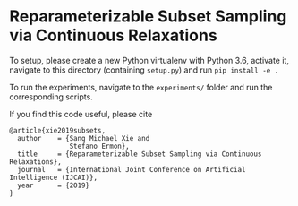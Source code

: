 # Reparameterizable Subset Sampling via Continuous Relaxations

To setup, please create a new Python virtualenv with Python 3.6, activate it,
navigate to this directory (containing `setup.py`) and run
`pip install -e .`

To run the experiments, navigate to the `experiments/` folder and run the
corresponding scripts.

If you find this code useful, please cite
```
@article{xie2019subsets,
  author    = {Sang Michael Xie and
               Stefano Ermon},
  title     = {Reparameterizable Subset Sampling via Continuous Relaxations},
  journal   = {International Joint Conference on Artificial Intelligence (IJCAI)},
  year      = {2019}
}
```

